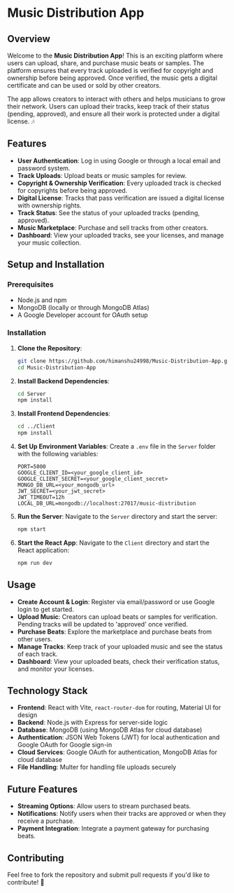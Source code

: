 # Music Distribution App

## Overview
Welcome to the **Music Distribution App**! This is an exciting platform where users can upload, share, and purchase music beats or samples. The platform ensures that every track uploaded is verified for copyright and ownership before being approved. Once verified, the music gets a digital certificate and can be used or sold by other creators. 

The app allows creators to interact with others and helps musicians to grow their network. Users can upload their tracks, keep track of their status (pending, approved), and ensure all their work is protected under a digital license. 🎶

## Features
- **User Authentication**: Log in using Google or through a local email and password system.
- **Track Uploads**: Upload beats or music samples for review.
- **Copyright & Ownership Verification**: Every uploaded track is checked for copyrights before being approved.
- **Digital License**: Tracks that pass verification are issued a digital license with ownership rights.
- **Track Status**: See the status of your uploaded tracks (pending, approved).
- **Music Marketplace**: Purchase and sell tracks from other creators.
- **Dashboard**: View your uploaded tracks, see your licenses, and manage your music collection.

## Setup and Installation
### Prerequisites
- Node.js and npm
- MongoDB (locally or through MongoDB Atlas)
- A Google Developer account for OAuth setup

### Installation
1. **Clone the Repository**:
    ```bash
    git clone https://github.com/himanshu24998/Music-Distribution-App.git
    cd Music-Distribution-App
    ```

2. **Install Backend Dependencies**:
    ```bash
    cd Server
    npm install
    ```

3. **Install Frontend Dependencies**:
    ```bash
    cd ../Client
    npm install
    ```

4. **Set Up Environment Variables**: Create a `.env` file in the `Server` folder with the following variables:
    ```plaintext
    PORT=5000
    GOOGLE_CLIENT_ID=<your_google_client_id>
    GOOGLE_CLIENT_SECRET=<your_google_client_secret>
    MONGO_DB_URL=<your_mongodb_url>
    JWT_SECRET=<your_jwt_secret>
    JWT_TIMEOUT=12h
    LOCAL_DB_URL=mongodb://localhost:27017/music-distribution
    ```

5. **Run the Server**:
    Navigate to the `Server` directory and start the server:
    ```bash
    npm start
    ```

6. **Start the React App**:
    Navigate to the `Client` directory and start the React application:
    ```bash
    npm run dev
    ```

## Usage
- **Create Account & Login**: Register via email/password or use Google login to get started. 
- **Upload Music**: Creators can upload beats or samples for verification. Pending tracks will be updated to 'approved' once verified.
- **Purchase Beats**: Explore the marketplace and purchase beats from other users.
- **Manage Tracks**: Keep track of your uploaded music and see the status of each track.
- **Dashboard**: View your uploaded beats, check their verification status, and monitor your licenses.

## Technology Stack
- **Frontend**: React with Vite, `react-router-dom` for routing, Material UI for design
- **Backend**: Node.js with Express for server-side logic
- **Database**: MongoDB (using MongoDB Atlas for cloud database)
- **Authentication**: JSON Web Tokens (JWT) for local authentication and Google OAuth for Google sign-in
- **Cloud Services**: Google OAuth for authentication, MongoDB Atlas for cloud database
- **File Handling**: Multer for handling file uploads securely

## Future Features
- **Streaming Options**: Allow users to stream purchased beats.
- **Notifications**: Notify users when their tracks are approved or when they receive a purchase.
- **Payment Integration**: Integrate a payment gateway for purchasing beats.

## Contributing
Feel free to fork the repository and submit pull requests if you'd like to contribute! 🎸
